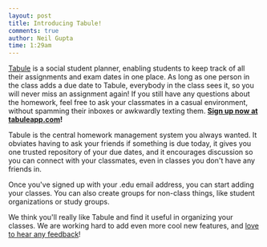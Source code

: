 ```yaml
---
layout: post
title: Introducing Tabule!
comments: true
author: Neil Gupta
time: 1:29am
---
```


[Tabule](http://tabuleapp.com) is a social student planner, enabling students to keep track of all their assignments and exam dates in one place. As long as one person in the class adds a due date to Tabule, everybody in the class sees it, so you will never miss an assignment again! If you still have any questions about the homework, feel free to ask your classmates in a casual environment, without spamming their inboxes or awkwardly texting them. **[Sign up now at tabuleapp.com](http://tabuleapp.com)!**

Tabule is the central homework management system you always wanted. It obviates having to ask your friends if something is due today, it gives you one trusted repository of your due dates, and it encourages discussion so you can connect with your classmates, even in classes you don't have any friends in.

Once you've signed up with your .edu email address, you can start adding your classes. You can also create groups for non-class things, like student organizations or study groups.

We think you'll really like Tabule and find it useful in organizing your classes. We are working hard to add even more cool new features, and [love to hear any feedback](http://support.tabuleapp.com)!